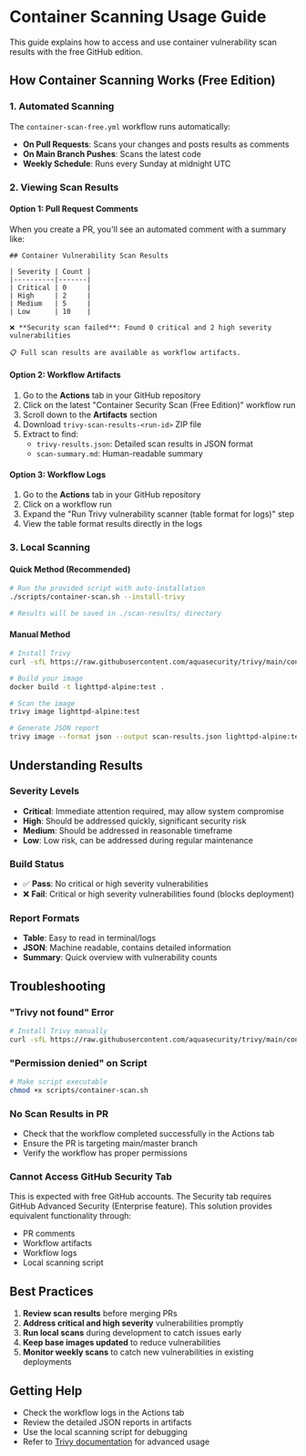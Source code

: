 # Container Scanning Usage Guide

This guide explains how to access and use container vulnerability scan results with the free GitHub edition.

## How Container Scanning Works (Free Edition)

### 1. Automated Scanning
The `container-scan-free.yml` workflow runs automatically:
- **On Pull Requests**: Scans your changes and posts results as comments
- **On Main Branch Pushes**: Scans the latest code
- **Weekly Schedule**: Runs every Sunday at midnight UTC

### 2. Viewing Scan Results

#### Option 1: Pull Request Comments
When you create a PR, you'll see an automated comment with a summary like:
```
## Container Vulnerability Scan Results

| Severity | Count |
|----------|-------|
| Critical | 0     |
| High     | 2     |
| Medium   | 5     |
| Low      | 10    |

❌ **Security scan failed**: Found 0 critical and 2 high severity vulnerabilities

📋 Full scan results are available as workflow artifacts.
```

#### Option 2: Workflow Artifacts
1. Go to the **Actions** tab in your GitHub repository
2. Click on the latest "Container Security Scan (Free Edition)" workflow run
3. Scroll down to the **Artifacts** section
4. Download `trivy-scan-results-<run-id>` ZIP file
5. Extract to find:
   - `trivy-results.json`: Detailed scan results in JSON format
   - `scan-summary.md`: Human-readable summary

#### Option 3: Workflow Logs
1. Go to the **Actions** tab in your GitHub repository
2. Click on a workflow run
3. Expand the "Run Trivy vulnerability scanner (table format for logs)" step
4. View the table format results directly in the logs

### 3. Local Scanning

#### Quick Method (Recommended)
```bash
# Run the provided script with auto-installation
./scripts/container-scan.sh --install-trivy

# Results will be saved in ./scan-results/ directory
```

#### Manual Method
```bash
# Install Trivy
curl -sfL https://raw.githubusercontent.com/aquasecurity/trivy/main/contrib/install.sh | sh -s -- -b /usr/local/bin

# Build your image
docker build -t lighttpd-alpine:test .

# Scan the image
trivy image lighttpd-alpine:test

# Generate JSON report
trivy image --format json --output scan-results.json lighttpd-alpine:test
```

## Understanding Results

### Severity Levels
- **Critical**: Immediate attention required, may allow system compromise
- **High**: Should be addressed quickly, significant security risk
- **Medium**: Should be addressed in reasonable timeframe
- **Low**: Low risk, can be addressed during regular maintenance

### Build Status
- ✅ **Pass**: No critical or high severity vulnerabilities
- ❌ **Fail**: Critical or high severity vulnerabilities found (blocks deployment)

### Report Formats
- **Table**: Easy to read in terminal/logs
- **JSON**: Machine readable, contains detailed information
- **Summary**: Quick overview with vulnerability counts

## Troubleshooting

### "Trivy not found" Error
```bash
# Install Trivy manually
curl -sfL https://raw.githubusercontent.com/aquasecurity/trivy/main/contrib/install.sh | sh -s -- -b /usr/local/bin
```

### "Permission denied" on Script
```bash
# Make script executable
chmod +x scripts/container-scan.sh
```

### No Scan Results in PR
- Check that the workflow completed successfully in the Actions tab
- Ensure the PR is targeting main/master branch
- Verify the workflow has proper permissions

### Cannot Access GitHub Security Tab
This is expected with free GitHub accounts. The Security tab requires GitHub Advanced Security (Enterprise feature). This solution provides equivalent functionality through:
- PR comments
- Workflow artifacts  
- Workflow logs
- Local scanning script

## Best Practices

1. **Review scan results** before merging PRs
2. **Address critical and high severity** vulnerabilities promptly  
3. **Run local scans** during development to catch issues early
4. **Keep base images updated** to reduce vulnerabilities
5. **Monitor weekly scans** to catch new vulnerabilities in existing deployments

## Getting Help

- Check the workflow logs in the Actions tab
- Review the detailed JSON reports in artifacts
- Use the local scanning script for debugging
- Refer to [Trivy documentation](https://aquasecurity.github.io/trivy/) for advanced usage